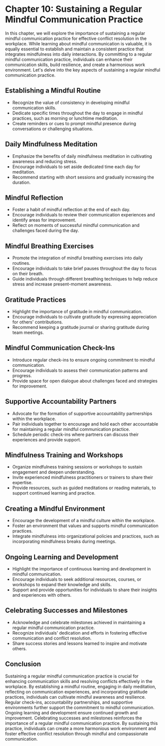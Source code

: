 Chapter 10: Sustaining a Regular Mindful Communication Practice
===============================================================

In this chapter, we will explore the importance of sustaining a regular mindful communication practice for effective conflict resolution in the workplace. While learning about mindful communication is valuable, it is equally essential to establish and maintain a consistent practice that integrates mindfulness into daily interactions. By committing to a regular mindful communication practice, individuals can enhance their communication skills, build resilience, and create a harmonious work environment. Let's delve into the key aspects of sustaining a regular mindful communication practice.

Establishing a Mindful Routine
------------------------------

* Recognize the value of consistency in developing mindful communication skills.
* Dedicate specific times throughout the day to engage in mindful practices, such as morning or lunchtime meditation.
* Create reminders or cues to prompt mindful presence during conversations or challenging situations.

Daily Mindfulness Meditation
----------------------------

* Emphasize the benefits of daily mindfulness meditation in cultivating awareness and reducing stress.
* Encourage individuals to set aside dedicated time each day for meditation.
* Recommend starting with short sessions and gradually increasing the duration.

Mindful Reflection
------------------

* Foster a habit of mindful reflection at the end of each day.
* Encourage individuals to review their communication experiences and identify areas for improvement.
* Reflect on moments of successful mindful communication and challenges faced during the day.

Mindful Breathing Exercises
---------------------------

* Promote the integration of mindful breathing exercises into daily routines.
* Encourage individuals to take brief pauses throughout the day to focus on their breath.
* Guide individuals through different breathing techniques to help reduce stress and increase present-moment awareness.

Gratitude Practices
-------------------

* Highlight the importance of gratitude in mindful communication.
* Encourage individuals to cultivate gratitude by expressing appreciation for others' contributions.
* Recommend keeping a gratitude journal or sharing gratitude during team meetings.

Mindful Communication Check-Ins
-------------------------------

* Introduce regular check-ins to ensure ongoing commitment to mindful communication.
* Encourage individuals to assess their communication patterns and progress.
* Provide space for open dialogue about challenges faced and strategies for improvement.

Supportive Accountability Partners
----------------------------------

* Advocate for the formation of supportive accountability partnerships within the workplace.
* Pair individuals together to encourage and hold each other accountable for maintaining a regular mindful communication practice.
* Schedule periodic check-ins where partners can discuss their experiences and provide support.

Mindfulness Training and Workshops
----------------------------------

* Organize mindfulness training sessions or workshops to sustain engagement and deepen understanding.
* Invite experienced mindfulness practitioners or trainers to share their expertise.
* Provide resources, such as guided meditations or reading materials, to support continued learning and practice.

Creating a Mindful Environment
------------------------------

* Encourage the development of a mindful culture within the workplace.
* Foster an environment that values and supports mindful communication practices.
* Integrate mindfulness into organizational policies and practices, such as incorporating mindfulness breaks during meetings.

Ongoing Learning and Development
--------------------------------

* Highlight the importance of continuous learning and development in mindful communication.
* Encourage individuals to seek additional resources, courses, or workshops to expand their knowledge and skills.
* Support and provide opportunities for individuals to share their insights and experiences with others.

Celebrating Successes and Milestones
------------------------------------

* Acknowledge and celebrate milestones achieved in maintaining a regular mindful communication practice.
* Recognize individuals' dedication and efforts in fostering effective communication and conflict resolution.
* Share success stories and lessons learned to inspire and motivate others.

Conclusion
----------

Sustaining a regular mindful communication practice is crucial for enhancing communication skills and resolving conflicts effectively in the workplace. By establishing a mindful routine, engaging in daily meditation, reflecting on communication experiences, and incorporating gratitude practices, individuals can cultivate mindful awareness and resilience. Regular check-ins, accountability partnerships, and supportive environments further support the commitment to mindful communication. Ongoing learning and development ensure continued growth and improvement. Celebrating successes and milestones reinforces the importance of a regular mindful communication practice. By sustaining this practice, individuals can create a more harmonious work environment and foster effective conflict resolution through mindful and compassionate communication.
